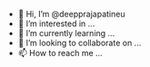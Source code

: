 - 👋 Hi, I’m @deepprajapatineu
- 👀 I’m interested in ...
- 🌱 I’m currently learning ...
- 💞️ I’m looking to collaborate on ...
- 📫 How to reach me ...

<!---
deepprajapatineu/deepprajapatineu is a ✨ special ✨ repository because its `README.md` (this file) appears on your GitHub profile.
You can click the Preview link to take a look at your changes.
--->
